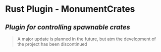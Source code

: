# Rust Plugin - MonumentCrates
## _Plugin for controlling spawnable crates_
> A major update is planned in the future, but atm the development of the project has been discontinued
